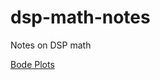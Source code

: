 # dsp-math-notes
Notes on DSP math

[Bode Plots](https://htmlpreview.github.io/?https://github.com/DGriffin91/dsp-math-notes/blob/main/bodes.html)
